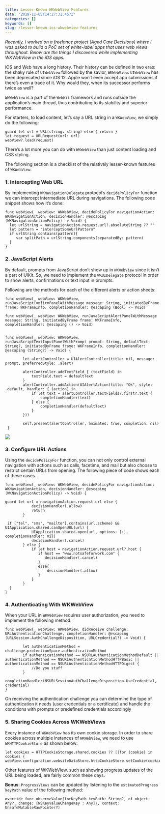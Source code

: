 ```yaml
---
title: Lesser-Known WKWebView Features
date: '2019-11-05T14:27:31.457Z'
categories: []
keywords: []
slug: /lesser-known-ios-wkwebview-features
---
```


_Recently, I worked on a freelance project (Aged Care Decisions) where I was asked to build a PoC set of white-label apps that uses web views throughout. Below are the things I discovered while implementing WKWebView in the iOS apps._

iOS and Web have a long history. Their history can be defined in two eras: the shaky rule of `UIWebView` followed by the savior, `WKWebView`. `UIWebView` has been deprecated since iOS 12. Apple won’t even accept app submissions if there’s even a trace of it. Why would they, when its successor performs twice as well?

`WKWebView` is a part of the `WebKit` framework and runs outside the application’s main thread, thus contributing to its stability and superior performance.

For starters, to load content, let’s say a URL string in a `WKWebView`, we simply do the following:

```
guard let url = URL(string: string) else { return }  
let request = URLRequest(url: url)  
webView?.load(request)
```

There’s a lot more you can do with `WKWebView` than just content loading and CSS styling.

The following section is a checklist of the relatively lesser-known features of `WKWebView`.

### 1\. Intercepting Web URL

By implementing `WKNavigationDelegate` protocol’s `decidePolicyFor` function we can intercept intermediate URL during navigations. The following code snippet shows how it’s done:

```
func webView(_ webView: WKWebView, decidePolicyFor navigationAction: WKNavigationAction, decisionHandler: @escaping (WKNavigationActionPolicy) -> Void) {
  let urlString = navigationAction.request.url?.absoluteString ?? ""
  let pattern = "interceptSomeUrlPattern"
  if urlString.contains(pattern){
     var splitPath = urlString.components(separatedBy: pattern)
  }
}
```

### 2\. JavaScript Alerts

By default, prompts from JavaScript don’t show up in `WKWebView` since it isn’t a part of UIKit. So, we need to implement the `WKUIDelegate` protocol in order to show alerts, confirmations or text input in prompts.

Following are the methods for each of the different alerts or action sheets:

```
func webView(_ webView: WKWebView, runJavaScriptConfirmPanelWithMessage message: String, initiatedByFrame frame: WKFrameInfo, completionHandler: @escaping (Bool) -> Void)

func webView(_ webView: WKWebView, runJavaScriptAlertPanelWithMessage message: String, initiatedByFrame frame: WKFrameInfo, completionHandler: @escaping () -> Void) 


func webView(_ webView: WKWebView, runJavaScriptTextInputPanelWithPrompt prompt: String, defaultText: String?, initiatedByFrame frame: WKFrameInfo, completionHandler: @escaping (String?) -> Void) {

        let alertController = UIAlertController(title: nil, message: prompt, preferredStyle: .alert)

        alertController.addTextField { (textField) in
            textField.text = defaultText
        }
        alertController.addAction(UIAlertAction(title: "Ok", style: .default, handler: { (action) in
            if let text = alertController.textFields?.first?.text {
                completionHandler(text)
            } else {
                completionHandler(defaultText)
            }
        }))

        self.present(alertController, animated: true, completion: nil)
 }
```

![](/assets/screenshots/js-alerts-ios-wkwebview.gif)

### 3\. Configure URL Actions

Using the `decidePolicyFor` function, you can not only control external navigation with actions such as calls, facetime, and mail but also choose to restrict certain URLs from opening. The following piece of code shows each of these cases.

```
func webView(_ webView: WKWebView, decidePolicyFor navigationAction: WKNavigationAction, decisionHandler: @escaping (WKNavigationActionPolicy) -> Void) {

guard let url = navigationAction.request.url else {
            decisionHandler(.allow)
            return
        }

 if ["tel", "sms", "mailto"].contains(url.scheme) && UIApplication.shared.canOpenURL(url) {
            UIApplication.shared.open(url, options: [:], completionHandler: nil)
            decisionHandler(.cancel)
        } else {
            if let host = navigationAction.request.url?.host {
               if host == "www.notsafeforwork.com" {
                  decisionHandler(.cancel)
               }
               else{
                   decisionHandler(.allow)
               }
            }
        }        
  }
}
```

### 4\. Authenticating With WKWebView

When your URL in `WKWebView` requires user authorization, you need to implement the following method:

```
func webView(_ webView: WKWebView, didReceive challenge: URLAuthenticationChallenge, completionHandler: @escaping (URLSession.AuthChallengeDisposition, URLCredential?) -> Void) {
        
        let authenticationMethod = challenge.protectionSpace.authenticationMethod
        if authenticationMethod == NSURLAuthenticationMethodDefault || authenticationMethod == NSURLAuthenticationMethodHTTPBasic || authenticationMethod == NSURLAuthenticationMethodHTTPDigest {
            //Do you stuff  
        }
        completionHandler(NSURLSessionAuthChallengeDisposition.UseCredential, credential)
}
```

On receiving the authentication challenge you can determine the type of authentication it needs (user credentials or a certificate) and handle the conditions with prompts or predefined credentials accordingly

### 5\. Sharing Cookies Across WKWebViews

Every instance of `WKWebView` has its own cookie storage. In order to share cookies across multiple instances of `WKWebView`, we need to use `WKHTTPCookieStore` as shown below:

```
let cookies = HTTPCookieStorage.shared.cookies ?? []for (cookie) in cookies {   webView.configuration.websiteDataStore.httpCookieStore.setCookie(cookie)}
```

Other features of WKWebView, such as showing progress updates of the URL being loaded, are fairly common these days.

**Bonus**: `ProgressViews` can be updated by listening to the `estimatedProgress` `keyPath` value of the following method:

```
override func observeValue(forKeyPath keyPath: String?, of object: Any?, change: [NSKeyValueChangeKey : Any]?, context: UnsafeMutableRawPointer?)
```
